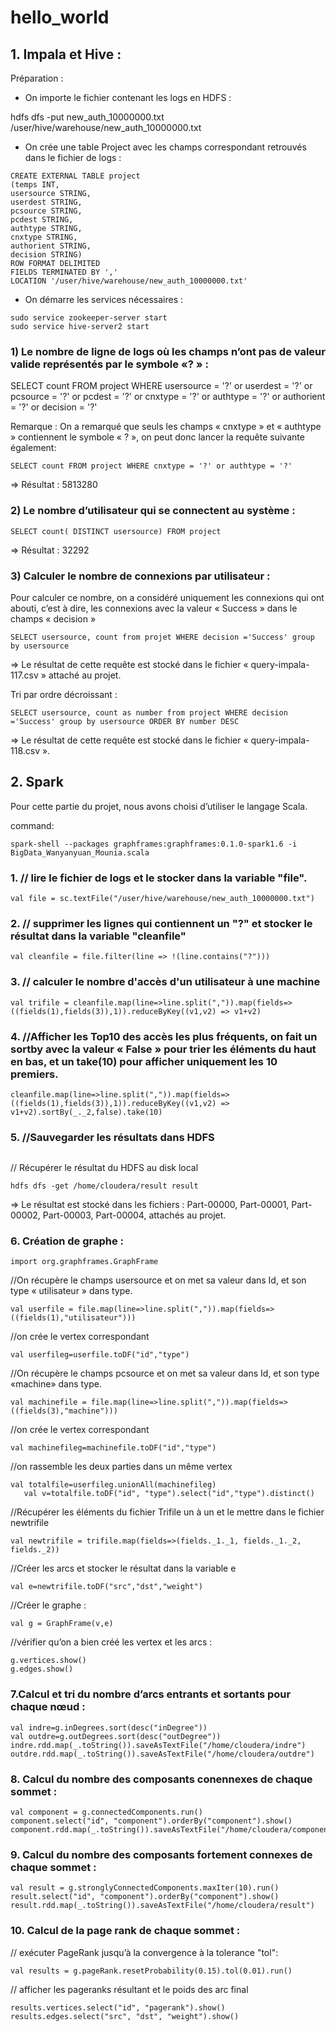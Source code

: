 # hello_world
## 1. Impala et Hive :


Préparation :


- On importe le fichier contenant les logs en HDFS :


hdfs dfs -put new_auth_10000000.txt /user/hive/warehouse/new_auth_10000000.txt

- On crée une table Project avec les champs correspondant retrouvés dans le fichier de logs : 

```
CREATE EXTERNAL TABLE project
(temps INT,
usersource STRING,
userdest STRING,
pcsource STRING,
pcdest STRING,
authtype STRING,
cnxtype STRING,
authorient STRING,
decision STRING)
ROW FORMAT DELIMITED
FIELDS TERMINATED BY ','
LOCATION '/user/hive/warehouse/new_auth_10000000.txt'
```

- On démarre les services nécessaires : 

```
sudo service zookeeper-server start
sudo service hive-server2 start
```

### 1) Le nombre de ligne de logs où les champs n’ont pas de valeur valide représentés par le symbole «? » : 

SELECT count FROM project WHERE usersource = '?' or userdest = '?' or pcsource = '?' or pcdest = '?' or cnxtype = '?' or authtype = '?' or authorient = '?' or decision = '?'

Remarque : On a remarqué que seuls les champs « cnxtype » et « authtype » contiennent le symbole « ? », on peut donc lancer la requête suivante également:
 
 ```
SELECT count FROM project WHERE cnxtype = '?' or authtype = '?'
 ```
⇒ Résultat : 5813280

### 2) Le nombre d’utilisateur qui se connectent au système :  

 ```
SELECT count( DISTINCT usersource) FROM project
 ```
 
⇒ Résultat : 32292

### 3) Calculer le nombre de connexions par utilisateur : 

Pour calculer ce nombre, on a considéré uniquement les connexions qui ont abouti, c’est à dire, les connexions avec la valeur « Success » dans le champs « decision »

 ```
SELECT usersource, count from projet WHERE decision ='Success' group by usersource 
 ```

⇒ Le résultat de cette requête est stocké dans le fichier « query-impala-117.csv » attaché au projet. 

Tri par ordre décroissant : 

 ```
SELECT usersource, count as number from project WHERE decision ='Success' group by usersource ORDER BY number DESC
 ```
⇒ Le résultat de cette requête est stocké dans le fichier « query-impala-118.csv ».

## 2. Spark 
Pour cette partie du projet, nous avons choisi d’utiliser le langage Scala. 

command:
 ```
spark-shell --packages graphframes:graphframes:0.1.0-spark1.6 -i BigData_Wanyanyuan_Mounia.scala
 ```
### 1. // lire le fichier de logs et le stocker dans la variable "file".


```
val file = sc.textFile("/user/hive/warehouse/new_auth_10000000.txt") 
 ```

### 2. // supprimer les lignes qui contiennent un "?" et stocker le résultat dans la variable "cleanfile"
 ```
val cleanfile = file.filter(line => !(line.contains("?")))  
 ```
### 3. // calculer le nombre d'accès d'un utilisateur à une machine 
 ```val trifile = cleanfile.map(line=>line.split(",")).map(fields=>((fields(1),fields(3)),1)).reduceByKey((v1,v2) => v1+v2)    ```

### 4. //Afficher les Top10 des accès les plus fréquents, on fait un sortby avec la valeur « False » pour trier les éléments du haut en bas, et un take(10) pour afficher uniquement les 10 premiers. 

 ```
 cleanfile.map(line=>line.split(",")).map(fields=>((fields(1),fields(3)),1)).reduceByKey((v1,v2) => v1+v2).sortBy(_._2,false).take(10)
 ```
 ### 5. //Sauvegarder les résultats dans HDFS 
 ```trifile.saveAsTextFile("/home/cloudera/result")
  ```
// Récupérer le résultat du HDFS au disk local 
 ```
 hdfs dfs -get /home/cloudera/result result
 ```
⇒ Le résultat est stocké dans les fichiers : Part-00000, Part-00001, Part-00002, Part-00003, Part-00004, attachés au projet. 

### 6. Création de graphe : 

```
import org.graphframes.GraphFrame
 ```
//On récupère le champs usersource et on met sa valeur dans Id, et son type « utilisateur » dans type. 
 
 ```
 val userfile = file.map(line=>line.split(",")).map(fields=>((fields(1),"utilisateur"))) 
 ```
//on crée le vertex correspondant 
 
 ```
 val userfileg=userfile.toDF("id","type")
 ```
//On récupère le champs pcsource et on met sa valeur dans Id, et son type «machine» dans type.
 
 ```
 val machinefile = file.map(line=>line.split(",")).map(fields=>((fields(3),"machine")))
 ```
//on crée le vertex correspondant

 ```
 val machinefileg=machinefile.toDF("id","type")
 ```
//on rassemble les deux parties dans un même vertex 

 ```
 val totalfile=userfileg.unionAll(machinefileg)
    val v=totalfile.toDF("id", "type").select("id","type").distinct()
 ```
//Récupérer les éléments du fichier Trifile un à un et le mettre dans le fichier newtrifile 
 
 ```
 val newtrifile = trifile.map(fields=>(fields._1._1, fields._1._2, fields._2))
 ```
//Créer les arcs et stocker le résultat dans la variable e
 
 ```
 val e=newtrifile.toDF("src","dst","weight")
 ```
//Créer le graphe : 
 
 ```
 val g = GraphFrame(v,e) 
 ```
//vérifier qu’on a bien créé les vertex et les arcs :
 
 ```
 g.vertices.show()
g.edges.show()
```

### 7.Calcul et tri du nombre d’arcs entrants et sortants pour chaque nœud : 

```
val indre=g.inDegrees.sort(desc("inDegree"))
val outdre=g.outDegrees.sort(desc("outDegree"))
indre.rdd.map(_.toString()).saveAsTextFile("/home/cloudera/indre")
outdre.rdd.map(_.toString()).saveAsTextFile("/home/cloudera/outdre")
```

### 8. Calcul du nombre des composants conennexes de chaque sommet :

```
val component = g.connectedComponents.run()
component.select("id", "component").orderBy("component").show()
component.rdd.map(_.toString()).saveAsTextFile("/home/cloudera/component")
```

### 9. Calcul du nombre des composants fortement connexes de chaque sommet :

```
val result = g.stronglyConnectedComponents.maxIter(10).run()
result.select("id", "component").orderBy("component").show()
result.rdd.map(_.toString()).saveAsTextFile("/home/cloudera/result")
```
### 10. Calcul de la page rank de chaque sommet :


// exécuter PageRank jusqu’à la convergence à la tolerance "tol":
```
val results = g.pageRank.resetProbability(0.15).tol(0.01).run()
```

// afficher les pageranks résultant et le poids des arc final
```
results.vertices.select("id", "pagerank").show()
results.edges.select("src", "dst", "weight").show()
```

